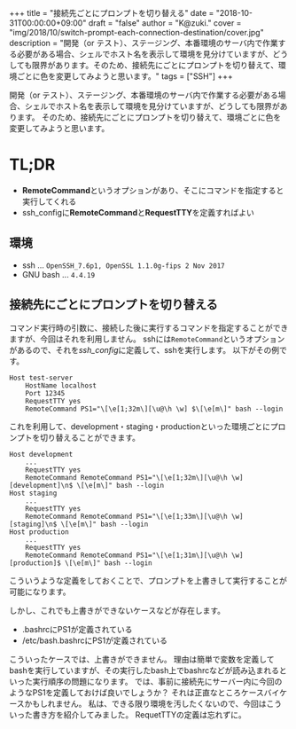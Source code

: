 +++
title = "接続先ごとにプロンプトを切り替える"
date = "2018-10-31T00:00:00+09:00"
draft = "false"
author = "K@zuki."
cover = "img/2018/10/switch-prompt-each-connection-destination/cover.jpg"
description = "開発（or テスト）、ステージング、本番環境のサーバ内で作業する必要がある場合、シェルでホスト名を表示して環境を見分けていますが、どうしても限界があります。そのため、接続先にごとにプロンプトを切り替えて、環境ごとに色を変更してみようと思います。"
tags = ["SSH"]
+++

開発（or テスト）、ステージング、本番環境のサーバ内で作業する必要がある場合、シェルでホスト名を表示して環境を見分けていますが、どうしても限界があります。
そのため、接続先にごとにプロンプトを切り替えて、環境ごとに色を変更してみようと思います。

# TL;DR

* **RemoteCommand**というオプションがあり、そこにコマンドを指定すると実行してくれる
* ssh_configに**RemoteCommand**と**RequestTTY**を定義すればよい

## 環境

* ssh ... `OpenSSH_7.6p1, OpenSSL 1.1.0g-fips 2 Nov 2017`
* GNU bash ... `4.4.19`

## 接続先にごとにプロンプトを切り替える
コマンド実行時の引数に、接続した後に実行するコマンドを指定することができますが、今回はそれを利用しません。
sshには`RemoteCommand`というオプションがあるので、それを*ssh_config*に定義して、sshを実行します。
以下がその例です。

```ssh_config
Host test-server
    HostName localhost
    Port 12345
    RequestTTY yes
    RemoteCommand PS1="\[\e[1;32m\][\u@\h \w] $\[\e[m\]" bash --login
```

これを利用して、development・staging・productionといった環境ごとにプロンプトを切り替えることができます。

```ssh_config
Host development
    ...
    RequestTTY yes
    RemoteCommand RemoteCommand PS1="\[\e[1;32m\][\u@\h \w] [development]\n$ \[\e[m\]" bash --login
Host staging
    ...
    RequestTTY yes
    RemoteCommand RemoteCommand PS1="\[\e[1;33m\][\u@\h \w] [staging]\n$ \[\e[m\]" bash --login
Host production
    ...
    RequestTTY yes
    RemoteCommand RemoteCommand PS1="\[\e[1;31m\][\u@\h \w] [production]$ \[\e[m\]" bash --login
```

こういうような定義をしておくことで、プロンプトを上書きして実行することが可能になります。

しかし、これでも上書きができないケースなどが存在します。

* .bashrcにPS1が定義されている
* /etc/bash.bashrcにPS1が定義されている

こういったケースでは、上書きができません。
理由は簡単で変数を定義してbashを実行していますが、その実行したbash上でbashrcなどが読み込まれるといった実行順序の問題になります。
では、事前に接続先にサーバー内に今回のようなPS1を定義しておけば良いでしょうか？
それは正直なところケースバイケースかもしれません。
私は、できる限り環境を汚したくないので、今回はこういった書き方を紹介してみました。
RequetTTYの定義は忘れずに。

